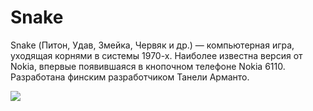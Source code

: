 # Snake
Snake (Питон, Удав, Змейка, Червяк и др.) — компьютерная игра, уходящая корнями в системы 1970-х.
Наиболее известна версия от Nokia, впервые появившаяся в кнопочном телефоне Nokia 6110. Разработана финским разработчиком Танели Арманто.


<img src="https://brisk24.ru/GitHubImg/Snake.png">

